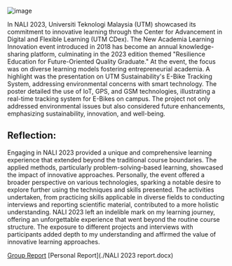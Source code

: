 ![image](https://github.com/AhmadMuawya/TIS-06/assets/147373032/e5c2359a-c59b-44d4-a09e-54b2fb59c172)

In NALI 2023, Universiti Teknologi Malaysia (UTM) showcased its commitment to innovative learning through the Center for Advancement in Digital and Flexible Learning (UTM CDex). The New Academia Learning Innovation event introduced in 2018 has become an annual knowledge-sharing platform, culminating in the 2023 edition themed "Resilience Education for Future-Oriented Quality Graduate." At the event, the focus was on diverse learning models fostering entrepreneurial academia. A highlight was the presentation on UTM Sustainability's E-Bike Tracking System, addressing environmental concerns with smart technology. The poster detailed the use of IoT, GPS, and GSM technologies, illustrating a real-time tracking system for E-Bikes on campus. The project not only addressed environmental issues but also considered future enhancements, emphasizing sustainability, innovation, and well-being.

<h2>Reflection:</h2>
Engaging in NALI 2023 provided a unique and comprehensive learning experience that extended beyond the traditional course boundaries. The applied methods, particularly problem-solving-based learning, showcased the impact of innovative approaches. Personally, the event offered a broader perspective on various technologies, sparking a notable desire to explore further using the techniques and skills presented. The activities undertaken, from practicing skills applicable in diverse fields to conducting interviews and reporting scientific material, contributed to a more holistic understanding. NALI 2023 left an indelible mark on my learning journey, offering an unforgettable experience that went beyond the routine course structure. The exposure to different projects and interviews with participants added depth to my understanding and affirmed the value of innovative learning approaches.

[Group Report](./TIS.Assignment.1.1.pdf)
[Personal Report](./NALI 2023 report.docx)
